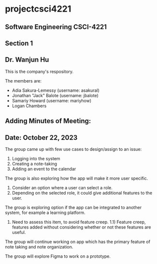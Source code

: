 # projectcsci4221

## Software Engineering CSCI-4221
## Section 1
## Dr. Wanjun Hu

This is the company's respository.

The members are:
- Adia Sakura-Lemessy (username: asakural)
- Jonathan "Jack" Balote (username: jbalote)
- Samariy Howard (username: mariyhow)
- Logan Chambers 

## Adding Minutes of Meeting:
## Date: October 22, 2023

The group came up with few use cases to design/assign to an issue:
1) Logging into the system
2) Creating a note-taking
3) Adding an event to the calendar

The group is also exploring how the app will make it more user specific. 
1) Consider an option where a user can select a role.
2) Depending on the selected role, it could give additional features to the user.

The group is exploring option if the app can be integrated to another system, for example a learning platform.
1) Need to assess this item, to avoid feature creep.
1.1) Feature creep, features added without considering whether or not these features are useful.

The group will continue working on app which has the primary feature of note taking and note organization.

The group will explore Figma to work on a prototype.
